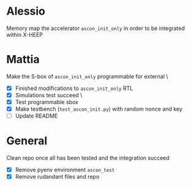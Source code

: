 # Alessio
Memory map the accelerator `ascon_init_only` in order to be integrated within X-HEEP

# Mattia 
Make the S-box of `ascon_init_only` programmable for external \
- [x] Finished modifications to `ascon_init_only` RTL 
- [x] Simulations test succeed  \
- [x] Test programmable sbox 
- [x] Make testbench (`test_ascon_init.py`) with random nonce and key
- [ ] Update README

# General
Clean repo once all has been tested and the integration succeed
- [x] Remove pyenv environment `ascon_test`
- [x] Remove rudandant files and repo
